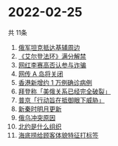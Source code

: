 # 2022-02-25
  共 11条

  <!-- BEGIN -->
  <!-- 最后更新时间:Fri Feb 25 2022 12:18:43 GMT+0000 (Coordinated Universal Time) -->
  1. [俄军坦克抵达基辅周边](https://www.zhihu.com/search?q=俄罗斯乌克兰)
1. [《艾尔登法环》满分解禁](https://www.zhihu.com/search?q=艾尔登法环)
1. [网红李赛高否认参与诈骗](https://www.zhihu.com/search?q=李赛高)
1. [网传 A 岛将关闭](https://www.zhihu.com/search?q=a岛)
1. [香港新增约 1 万例确诊病例](https://www.zhihu.com/search?q=香港疫情)
1. [拜登称「美俄关系已经完全破裂」](https://www.zhihu.com/search?q=美俄)
1. [普京「行动旨在抵御眼下威胁」](https://www.zhihu.com/search?q=普京讲话)
1. [新秦时明月更新](https://www.zhihu.com/search?q=新秦时明月)
1. [俄乌冲突原因](https://www.zhihu.com/search?q=俄乌冲突原因)
1. [北约是什么组织](https://www.zhihu.com/search?q=北约是什么组织)
1. [海底捞给顾客体貌特征打标签](https://www.zhihu.com/search?q=海底捞)
  <!-- END -->
  